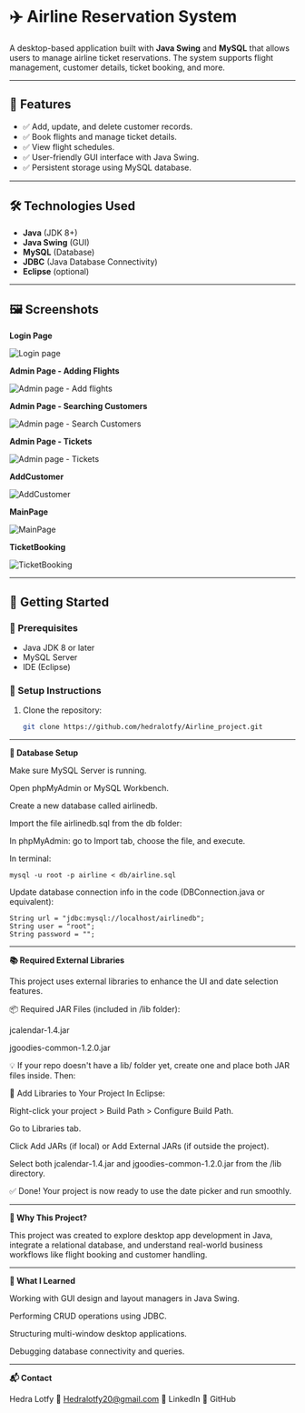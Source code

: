 # ✈️ Airline Reservation System

A desktop-based application built with **Java Swing** and **MySQL** that allows users to manage airline ticket reservations.
The system supports flight management, customer details, ticket booking, and more.

---

## 📌 Features

- ✅ Add, update, and delete customer records.
- ✅ Book flights and manage ticket details.
- ✅ View flight schedules.
- ✅ User-friendly GUI interface with Java Swing.
- ✅ Persistent storage using MySQL database.

---

## 🛠 Technologies Used

- **Java** (JDK 8+)
- **Java Swing** (GUI)
- **MySQL** (Database)
- **JDBC** (Java Database Connectivity)
- **Eclipse** (optional)

---

## 🖼️ Screenshots

**Login Page**

![Login page](https://github.com/user-attachments/assets/85a53204-aa65-47ae-a105-f10fa867230c)

**Admin Page - Adding Flights**

![Admin page - Add flights](https://github.com/user-attachments/assets/f1e1a3c6-674e-4bc7-bc1c-a313992ca0d6)

**Admin Page - Searching Customers**

![Admin page - Search Customers](https://github.com/user-attachments/assets/ef5512fd-d6a4-4e50-931b-50e6eac87bd8)

**Admin Page - Tickets**

![Admin page - Tickets](https://github.com/user-attachments/assets/0cfc7c97-7210-4213-b779-f1bcf8897f9b)

**AddCustomer**

![AddCustomer](https://github.com/user-attachments/assets/0a7bc787-7f4c-4e60-9fec-79a282deedb1)

**MainPage**

![MainPage](https://github.com/user-attachments/assets/25968e11-f2a7-4fef-bd6b-3750c44b765c)

**TicketBooking**

![TicketBooking](https://github.com/user-attachments/assets/8b6fc8fc-8255-405e-a8ba-c3c8a36bda36)

---

## 🚀 Getting Started

### 🔧 Prerequisites

- Java JDK 8 or later
- MySQL Server
- IDE (Eclipse)

### 💾 Setup Instructions

1. Clone the repository:
   ```bash
   git clone https://github.com/hedralotfy/Airline_project.git

---
**📂 Database Setup**

Make sure MySQL Server is running.

Open phpMyAdmin or MySQL Workbench.

Create a new database called airlinedb.

Import the file airlinedb.sql from the db folder:

In phpMyAdmin: go to Import tab, choose the file, and execute.

In terminal:

```
mysql -u root -p airline < db/airline.sql
```

Update database connection info in the code (DBConnection.java or equivalent):

```
String url = "jdbc:mysql://localhost/airlinedb";
String user = "root";
String password = "";
```

---

**📚 Required External Libraries**

This project uses external libraries to enhance the UI and date selection features.

📦 Required JAR Files (included in /lib folder):

jcalendar-1.4.jar

jgoodies-common-1.2.0.jar

💡 If your repo doesn't have a lib/ folder yet, create one and place both JAR files inside. Then:

🔗 Add Libraries to Your Project
In Eclipse:

Right-click your project > Build Path > Configure Build Path.

Go to Libraries tab.

Click Add JARs (if local) or Add External JARs (if outside the project).

Select both jcalendar-1.4.jar and jgoodies-common-1.2.0.jar from the /lib directory.

✅ Done! Your project is now ready to use the date picker and run smoothly.

---

**🤔 Why This Project?**

This project was created to explore desktop app development in Java, integrate a relational database, and understand real-world business workflows like flight booking and customer handling.

---

**🧠 What I Learned**

Working with GUI design and layout managers in Java Swing.

Performing CRUD operations using JDBC.

Structuring multi-window desktop applications.

Debugging database connectivity and queries.

---

**📬 Contact**

Hedra Lotfy
📧 Hedralotfy20@gmail.com
🔗 LinkedIn
🔗 GitHub
